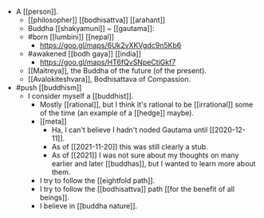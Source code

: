 - A [[person]].
	- [[philosopher]] [[bodhisattva]] [[arahant]]
	- Buddha [[shakyamuni]] ~ [[gautama]]:
    - #born [[lumbini]] [[nepal]]
      - https://goo.gl/maps/6Uk2vXKVgdc9n5Kb6
    - #awakened [[bodh gaya]] [[india]]
      - https://goo.gl/maps/HT6fQvSNpeCtiGkf7
  - [[Maitreya]], the Buddha of the future (of the present).
  - [[Avalokiteshvara]], Bodhisattava of Compassion.
- #push [[buddhism]]
  - I consider myself a [[buddhist]].
    - Mostly [[rational]], but I think it's rational to be [[irrational]] some of the time (an example of a [[hedge]] maybe).
    - [[meta]]
      - Ha, I can't believe I hadn't noded Gautama until [[2020-12-11]].
      - As of [[2021-11-20]] this was still clearly a stub.
      - As of [[2021]] I was not sure about my thoughts on many earlier and later [[buddhas]], but I wanted to learn more about them.
    - I try to follow the [[eightfold path]].
    - I try to follow the [[bodhisattva]] path [[for the benefit of all beings]].
    - I believe in [[buddha nature]].
